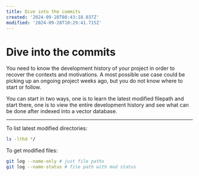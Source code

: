 ```yaml
---
title: Dive into the commits
created: '2024-09-28T08:43:18.037Z'
modified: '2024-09-28T10:29:41.715Z'
---
```


# Dive into the commits

You need to know the development history of your project in order to recover the contexts and motivations. A most possible use case could be picking up an ongoing project weeks ago, but you do not know where to start or follow.

You can start in two ways, one is to learn the latest modified filepath and start there, one is to view the entire development history and see what can be done after indexed into a vector database.

---

To list latest modified directories:

```bash
ls -lthd */
```

To get modified files:

```bash
git log --name-only # just file paths
git log --name-status # file path with mod status
```


